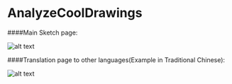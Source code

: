 # AnalyzeCoolDrawings

####Main Sketch page:

![alt text](https://github.com/mo-morgan/AnalyzeCoolDrawings/images/sketch_main.png)

####Translation page to other languages(Example in Traditional Chinese):

![alt text](https://github.com/mo-morgan/AnalyzeCoolDrawings/images/sketch_chi.png)
